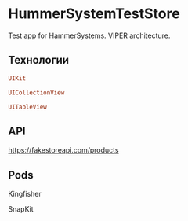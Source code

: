 # HummerSystemTestStore
Test app for HammerSystems. VIPER architecture.

## Технологии

```ruby
UIKit
```
```ruby
UICollectionView
```
```ruby
UITableView
```

## API

https://fakestoreapi.com/products

## Pods

Kingfisher

SnapKit
